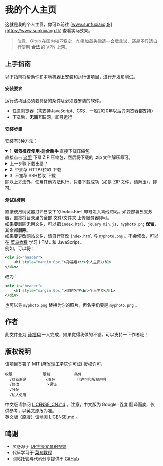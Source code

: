# 我的个人主页
这就是我的个人主页，你可以前往 [www.sunfuxiang.tk](https://www.sunfuxiang.tk) 查看实际效果。
> 注意，Gitub 在国内较不稳定，如果加载失败请一会后重试，还是不行请自行使用 **合法** 的 VPN 上网。
## 上手指南
以下指南将帮助你在本地机器上安装和运行该项目，进行开发和测试。
#### 安装要求
运行该项目必须要具备的条件及必须要安装的软件。
- 任意浏览器（需支持JavaScript、CSS，一般2020年以后的浏览器都支持）
- 下载后，**无需**互联网，即可运行
#### 安装步骤
安装有3种方法：

<html>
<body>
<details open>
<summary>1. <strong>强烈推荐使用-适合新手</strong> 直接下载压缩包</summary>
直接点击 <a href="https://github.com/fuxiang1109/myhomepage/archive/refs/heads/main.zip">这里</a> 下载 ZIP 压缩包，然后将下载的 .zip 文件解压即可。<br />
<details>
<summary>上一步骤下载出错？</summary>
<em>你可以点击绿色 code 按钮（Google译为代码，Edge译为法典），在菜单中选择 Download ZIP （Google译为下载压缩包，Edge译为下载邮编），将下载的 .zip 文件解压即可。</em><br />
</details>
</details>
<details>
 <summary>2. 不推荐 HTTPS拉取 下载</summary>
 不推荐此方法，详见 <a href="https://docs.github.com/cn/get-started/getting-started-with-git/managing-remote-repositories#switching-remote-urls-from-https-to-ssh">此处</a>
</details>
<details>
 <summary>3. 不推荐 SSH拉取 下载</summary>
不推荐此方法，详见 <a href="https://docs.github.com/cn/get-started/getting-started-with-git/managing-remote-repositories#switching-remote-urls-from-https-to-ssh">此处</a>
</details>
除以上方法外，使用其他方法也行，只要下载成功（如是 ZIP 文件，请解压），即可。
</body>
</html>

#### 测试&使用
直接使用浏览器打开目录下的 index.html 即可进入离线网站。如要部署到服务器，直接将目录里的全部 文件/文件夹 上传服务器即可。<br />
如果要删除无用文件，可以把 `index.html`、`jquery.min.js`、`myphoto.png` **保留**，其余都**删除**。<br />
如果要更改网站文件，请自行修改 `index.html` 与 `myphoto.png` 。不会修改，可以在 [菜鸟教程](https://www.runoob.com/) 学习 HTML 和 JavaScript 。<br />
例如，可以将：
```xml
<div id="header">
    <h1 style="margin:0px;">孙福翔<br>个人主页</h1>
</div>
```
改为：
```xml
<div id="header">
    <h1 style="margin:0px;">你的名字<br>个人主页</h1>
</div>
```
也可以将 `myphoto.png` 替换为你的照片，但名字仍要是 `myphoto.png` 。
## 作者
此文件全为 [孙福翔](https://github.com/fuxiang1109) 一人完成，如果觉得我做的不错，可以支持一下作者哦！
## 版权说明
该项目签署了 MIT (麻省理工学院许可证) 授权许可。
```
权限              限制           条件
  √商业用途         ×责任          ①许可和版权声明
  √修改             ×保证
  √分配
  √私人使用
```
中文版请参阅 [LICENSE_CN.md](LICENSE_CN.md) 。注意，中文版为 Google+百度 翻译而成，仅供参考，以英文原版为准。<br />
英文版（原版）请参阅 [LICENSE.md](LICENSE.md) 。
## 鸣谢
- 灵感源于 [UP主康文昌的视频](https://www.bilibili.com/video/BV1hY411j7UM)
- 代码学习于 [菜鸟教程](https://www.runoob.com/)
- 网站托管与代码分享提供于 [GitHub](https://github.com/)
